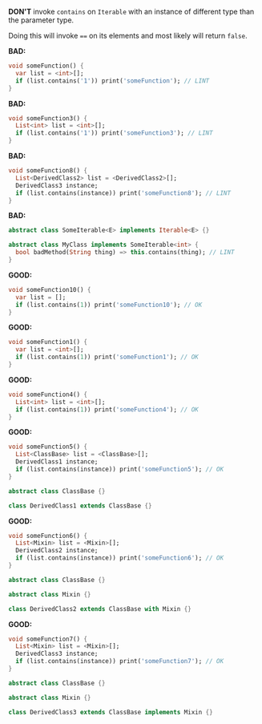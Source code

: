 
**DON'T** invoke `contains` on `Iterable` with an instance of different type
than the parameter type.

Doing this will invoke `==` on its elements and most likely will return `false`.

**BAD:**
```dart
void someFunction() {
  var list = <int>[];
  if (list.contains('1')) print('someFunction'); // LINT
}
```

**BAD:**
```dart
void someFunction3() {
  List<int> list = <int>[];
  if (list.contains('1')) print('someFunction3'); // LINT
}
```

**BAD:**
```dart
void someFunction8() {
  List<DerivedClass2> list = <DerivedClass2>[];
  DerivedClass3 instance;
  if (list.contains(instance)) print('someFunction8'); // LINT
}
```

**BAD:**
```dart
abstract class SomeIterable<E> implements Iterable<E> {}

abstract class MyClass implements SomeIterable<int> {
  bool badMethod(String thing) => this.contains(thing); // LINT
}
```

**GOOD:**
```dart
void someFunction10() {
  var list = [];
  if (list.contains(1)) print('someFunction10'); // OK
}
```

**GOOD:**
```dart
void someFunction1() {
  var list = <int>[];
  if (list.contains(1)) print('someFunction1'); // OK
}
```

**GOOD:**
```dart
void someFunction4() {
  List<int> list = <int>[];
  if (list.contains(1)) print('someFunction4'); // OK
}
```

**GOOD:**
```dart
void someFunction5() {
  List<ClassBase> list = <ClassBase>[];
  DerivedClass1 instance;
  if (list.contains(instance)) print('someFunction5'); // OK
}

abstract class ClassBase {}

class DerivedClass1 extends ClassBase {}
```

**GOOD:**
```dart
void someFunction6() {
  List<Mixin> list = <Mixin>[];
  DerivedClass2 instance;
  if (list.contains(instance)) print('someFunction6'); // OK
}

abstract class ClassBase {}

abstract class Mixin {}

class DerivedClass2 extends ClassBase with Mixin {}
```

**GOOD:**
```dart
void someFunction7() {
  List<Mixin> list = <Mixin>[];
  DerivedClass3 instance;
  if (list.contains(instance)) print('someFunction7'); // OK
}

abstract class ClassBase {}

abstract class Mixin {}

class DerivedClass3 extends ClassBase implements Mixin {}
```

